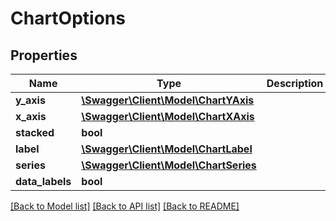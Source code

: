 # ChartOptions

## Properties
Name | Type | Description | Notes
------------ | ------------- | ------------- | -------------
**y_axis** | [**\Swagger\Client\Model\ChartYAxis**](ChartYAxis.md) |  | [optional] 
**x_axis** | [**\Swagger\Client\Model\ChartXAxis**](ChartXAxis.md) |  | [optional] 
**stacked** | **bool** |  | 
**label** | [**\Swagger\Client\Model\ChartLabel**](ChartLabel.md) |  | 
**series** | [**\Swagger\Client\Model\ChartSeries**](ChartSeries.md) |  | 
**data_labels** | **bool** |  | [optional] 

[[Back to Model list]](../README.md#documentation-for-models) [[Back to API list]](../README.md#documentation-for-api-endpoints) [[Back to README]](../README.md)


